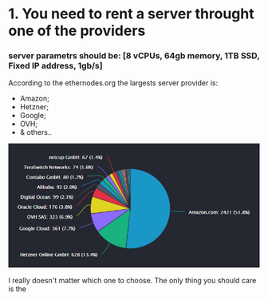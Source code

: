 # 1. You need to rent a server throught one of the providers

### server parametrs should be: [8 vCPUs, 64gb memory, 1TB SSD, Fixed IP address, 1gb/s]


According to the ethernodes.org the largests server provider is: 
- Amazon; 
- Hetzner; 
- Google; 
- OVH; 
- & others..

![](https://github.com/NM005/How-to-run-TON-Validators-Nominators-pool-/blob/a9762ccc68910202dbfcd136fa521dd9b0b30d85/images/server-providers.jpg)

I really doesn't matter which one to choose. 
The only thing you should care is the 
